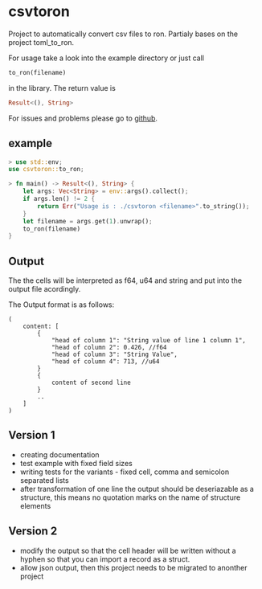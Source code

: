 # csvtoron

Project to automatically convert csv files to ron. Partialy bases on the project toml_to_ron.

For usage take a look into the example directory or just call

```rust
to_ron(filename)
```

in the library. The return value is

```rust
Result<(), String>
```

For issues and problems please go to [github](https://github.com/hartmut/csvtoron).

## example

```rust
> use std::env;
use csvtoron::to_ron;

> fn main() -> Result<(), String> {
    let args: Vec<String> = env::args().collect();
    if args.len() != 2 {
        return Err("Usage is : ./csvtoron <filename>".to_string());
    }
    let filename = args.get(1).unwrap();
    to_ron(filename)
}
```

## Output

The the cells will be interpreted as f64, u64 and string and put into the output file acordingly.

The Output format is as follows:

```ron
(
    content: [
        { 
            "head of column 1": "String value of line 1 column 1",
            "head of column 2": 0.426, //f64
            "head of column 3": "String Value",
            "head of column 4": 713, //u64
        }
        {
            content of second line
        }
        ..
    ]
)
```

## Version 1

* creating documentation
* test example with fixed field sizes
* writing tests for the variants - fixed cell, comma and semicolon separated lists
* after transformation of one line the output should be deseriazable as a structure, this means no quotation marks on the name of structure elements

## Version 2

* modify the output so that the cell header will be written without a hyphen so that you can import a record as a struct.
* allow json output, then this project needs to be migrated to anonther project
